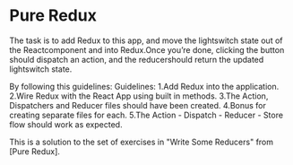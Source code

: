# Pure Redux

 The task is to add Redux to this app, and move the lightswitch state out of the Reactcomponent and into Redux.Once you’re done, clicking the button should dispatch an action, and the reducershould return the updated lightswitch state.

By following this guidelines:
Guidelines:
1.Add Redux into the application.
2.Wire Redux with the React App using built in methods.
3.The Action, Dispatchers and Reducer files should have been created.
4.Bonus for creating separate files for each.
5.The Action - Dispatch - Reducer - Store flow should work as expected.

This is a solution to the set of exercises in "Write Some Reducers" from [Pure Redux].

